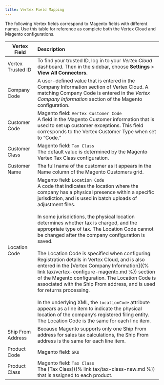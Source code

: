 ```yaml
---
title: Vertex Field Mapping
---
```



The following Vertex fields correspond to Magento fields with different names. Use this table for reference as complete both the Vertex Cloud and Magento configurations.

Vertex Field | Description
------------ | :----------
Vertex Trusted ID | To find your trusted ID, log in to your _Vertex Cloud_ dashboard. Then in the sidebar, choose **Settings** > **View All Connectors**.
Company Code | A user-defined value that is entered in the Company Information section of Vertex Cloud. A matching Company Code is entered in the _Vertex Company Information_ section of the Magento configuration.
Customer Code | Magento field: `Vertex Customer Code`<br>A field in the Magento Customer information that is used to set up customer exceptions. This field corresponds to the Vertex Customer Type when set to “Code.”
Customer Class | Magento field: `Tax Class`<br>The default value is determined by the Magento Vertex Tax Class configuration.
Customer Name | The full name of the customer as it appears in the Name column of the Magento Customers grid.
Location Code | Magento field: `Location Code`<br>A code that indicates the location where the company has a physical presence within a specific jurisdiction, and is used in batch uploads of adjustment files.<br><br>In some jurisdictions, the physical location determines whether tax is charged, and the appropriate type of tax. The Location Code cannot be changed after the company configuration is saved.<br><br>The Location Code is specified when configuring Registration details in Vertex Cloud, and is also entered in the [Vertex Company Information]({% link tax/vertex-configure-magento.md %}) section of the Magento configuration. The Location Code is associated with the Ship From address, and is used for returns processing.<br><br>In the underlying XML, the `locationCode` attribute appears  as a line item to indicate the physical location of the company’s registered filing entity. The Location Code is the same for each line item.
Ship From Address | Because Magento supports only one Ship From address for sales tax calculations, the Ship From address is the same for each line item.
Product Code | Magento field: `SKU`
Product Class | Magento field: `Tax Class`<br>The [Tax Class]({% link tax/tax-class-new.md %}) that is assigned to each product.
